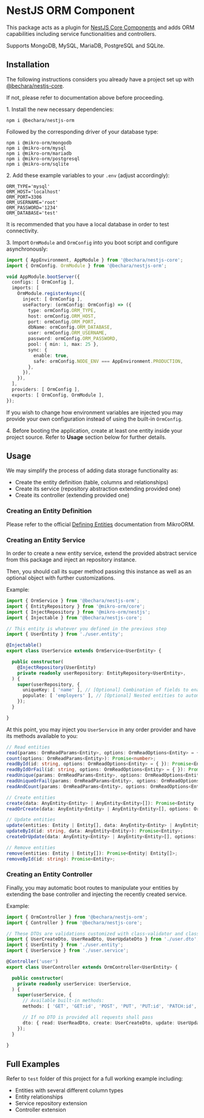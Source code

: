 # NestJS ORM Component

This package acts as a plugin for [NestJS Core Components](https://github.com/etienne-bechara/nestjs-core) and adds ORM capabilities including service functionalities and controllers.

Supports MongoDB, MySQL, MariaDB, PostgreSQL and SQLite.

## Installation

The following instructions considers you already have a project set up with [@bechara/nestjs-core](https://www.npmjs.com/package/@bechara/nestjs-core).

If not, please refer to documentation above before proceeding.


1\. Install the new necessary dependencies:

```
npm i @bechara/nestjs-orm
```

Followed by the corresponding driver of your database type:

```
npm i @mikro-orm/mongodb
npm i @mikro-orm/mysql
npm i @mikro-orm/mariadb
npm i @mikro-orm/postgresql
npm i @mikro-orm/sqlite
```


2\. Add these example variables to your `.env` (adjust accordingly):

```
ORM_TYPE='mysql'
ORM_HOST='localhost'
ORM_PORT=3306
ORM_USERNAME='root'
ORM_PASSWORD='1234'
ORM_DATABASE='test'
```

It is recommended that you have a local database in order to test connectivity.

3\. Import `OrmModule` and `OrmConfig` into you boot script and configure asynchronously:

```ts
import { AppEnvironment, AppModule } from '@bechara/nestjs-core';
import { OrmConfig. OrmModule } from '@bechara/nestjs-orm';

void AppModule.bootServer({
  configs: [ OrmConfig ],
  imports: [
    OrmModule.registerAsync({
      inject: [ OrmConfig ],
      useFactory: (ormConfig: OrmConfig) => ({
        type: ormConfig.ORM_TYPE,
        host: ormConfig.ORM_HOST,
        port: ormConfig.ORM_PORT,
        dbName: ormConfig.ORM_DATABASE,
        user: ormConfig.ORM_USERNAME,
        password: ormConfig.ORM_PASSWORD,
        pool: { min: 1, max: 25 },
        sync: {
          enable: true,
          safe: ormConfig.NODE_ENV === AppEnvironment.PRODUCTION,
        },
      }),
    }),
  ],
  providers: [ OrmConfig ],
  exports: [ OrmConfig, OrmModule ],
});
```

If you wish to change how environment variables are injected you may provide your own configuration instead of using the built-in `OrmConfig`.

4\. Before booting the application, create at least one entity inside your project source. Refer to **Usage** section below for further details.


## Usage

We may simplify the process of adding data storage functionality as:
- Create the entity definition (table, columns and relationships)
- Create its service (repository abstraction extending provided one)
- Create its controller (extending provided one)

### Creating an Entity Definition

Please refer to the official [Defining Entities](https://mikro-orm.io/docs/defining-entities) documentation from MikroORM.

### Creating an Entity Service

In order to create a new entity service, extend the provided abstract service from this package and inject an repository instance.

Then, you should call its super method passing this instance as well as an optional object with further customizations.

Example:

```ts
import { OrmService } from '@bechara/nestjs-orm';
import { EntityRepository } from '@mikro-orm/core';
import { InjectRepository } from '@mikro-orm/nestjs';
import { Injectable } from '@bechara/nestjs-core';

// This entity is whatever you defined in the previous step 
import { UserEntity } from './user.entity';

@Injectable()
export class UserService extends OrmService<UserEntity> {

  public constructor(
    @InjectRepository(UserEntity)
    private readonly userRepository: EntityRepository<UserEntity>,
  ) {
    super(userRepository, {
      uniqueKey: [ 'name' ], // [Optional] Combination of fields to enable entity update instead of requiring ID
      populate: [ 'employers' ], // [Optional] Nested entities to automatic populate
    });
  }

}
```

At this point, you may inject you `UserService` in any order provider and have its methods available to you:

```ts
// Read entities
read(params: OrmReadParams<Entity>, options: OrmReadOptions<Entity> = { }): Promise<Entity[]>;
count(options: OrmReadParams<Entity>): Promise<number>;
readById(id: string, options: OrmReadOptions<Entity> = { }): Promise<Entity>;
readByIdOrFail(id: string, options: OrmReadOptions<Entity> = { }): Promise<Entity>;
readUnique(params: OrmReadParams<Entity>, options: OrmReadOptions<Entity> = { }): Promise<Entity>;
readUniqueOrFail(params: OrmReadParams<Entity>, options: OrmReadOptions<Entity> = { }): Promise<Entity>;
readAndCount(params: OrmReadParams<Entity>, options: OrmReadOptions<Entity> = { }): Promise<OrmPaginatedResponse<Entity>>;

// Create entities
create(data: AnyEntity<Entity> | AnyEntity<Entity>[]): Promise<Entity | Entity[]>;
readOrCreate(data: AnyEntity<Entity> | AnyEntity<Entity>[], options: OrmUpsertOptions = { }): Promise<Entity | Entity[]>;

// Update entities
update(entities: Entity | Entity[], data: AnyEntity<Entity> | AnyEntity<Entity>[]): Promise<Entity| Entity[]>;
updateById(id: string, data: AnyEntity<Entity>): Promise<Entity>;
createOrUpdate(data: AnyEntity<Entity> | AnyEntity<Entity>[], options: OrmUpsertOptions = { }): Promise<Entity | Entity[]>;

// Remove entities
remove(entities: Entity | Entity[]): Promise<Entity| Entity[]>;
removeById(id: string): Promise<Entity>;
```

### Creating an Entity Controller

Finally, you may automatic boot routes to manipulate your entities by extending the base controller and injecting the recently created service.

Example:

```ts
import { OrmController } from '@bechara/nestjs-orm';
import { Controller } from '@bechara/nestjs-core';

// These DTOs are validations customized with class-validator and class-transformer
import { UserCreateDto, UserReadDto, UserUpdateDto } from './user.dto';
import { UserEntity } from './user.entity';
import { UserService } from './user.service';

@Controller('user')
export class UserController extends OrmController<UserEntity> {

  public constructor(
    private readonly userService: UserService,
  ) {
    super(userService, {
      // Available built-in methods:
      methods: [ 'GET', 'GET:id', 'POST', 'PUT', 'PUT:id', 'PATCH:id', 'DELETE:id' ],

      // If no DTO is provided all requests shall pass
      dto: { read: UserReadDto, create: UserCreateDto, update: UserUpdateDto },
    });
  }

}
```


## Full Examples

Refer to `test` folder of this project for a full working example including:
- Entities with several different column types
- Entity relationships
- Service repository extension
- Controller extension
